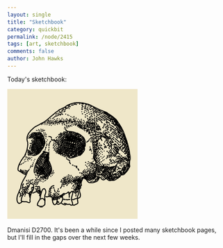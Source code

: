 ```yaml
---
layout: single 
title: "Sketchbook" 
category: quickbit
permalink: /node/2415
tags: [art, sketchbook] 
comments: false 
author: John Hawks 
---
```


Today's sketchbook: 

<div class="middle-picture">
<img src="/graphics/d2700-oblique-750-2010.png" width="300" height="299" alt="D2700 oblique view" />
</div>

Dmanisi D2700. It's been a while since I posted many sketchbook pages, but I'll fill in the gaps over the next few weeks. 

